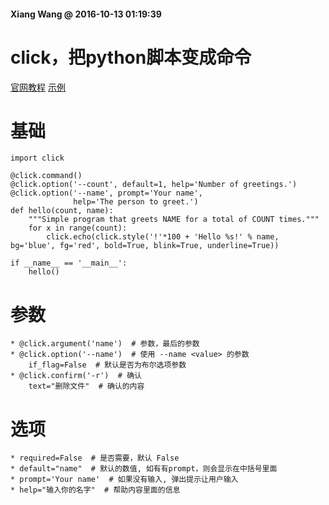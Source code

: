 #### Xiang Wang @ 2016-10-13 01:19:39

# click，把python脚本变成命令

[官网教程](http://click.pocoo.org/5/)
[示例](./click_test.py)

# 基础
    import click

    @click.command()
    @click.option('--count', default=1, help='Number of greetings.')
    @click.option('--name', prompt='Your name',
                  help='The person to greet.')
    def hello(count, name):
        """Simple program that greets NAME for a total of COUNT times."""
        for x in range(count):
            click.echo(click.style('!'*100 + 'Hello %s!' % name, bg='blue', fg='red', bold=True, blink=True, underline=True))

    if __name__ == '__main__':
        hello()


# 参数
    * @click.argument('name')  # 参数，最后的参数
    * @click.option('--name')  # 使用 --name <value> 的参数
        if_flag=False  # 默认是否为布尔选项参数
    * @click.confirm('-r')  # 确认
        text="删除文件"  # 确认的内容


# 选项
    * required=False  # 是否需要，默认 False
    * default="name"  # 默认的数值, 如有有prompt，则会显示在中括号里面
    * prompt='Your name'  # 如果没有输入, 弹出提示让用户输入
    * help="输入你的名字"  # 帮助内容里面的信息
